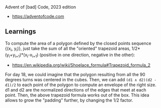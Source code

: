 Advent of [bad] Code, 2023 edition

- <https://adventofcode.com>

## Learnings

To compute the area of a polygon defined by the closed points sequence {(x<sub>i</sub>, y<sub>i</sub>)}, just take the sum of all the "oriented" trapezoid areas, 1/2\*(y<sub>i</sub>+y<sub>i+1</sub>)\*(x<sub>i</sub>-x<sub>i+1</sub>) (positive in one direction, negative in the other):
- <https://en.wikipedia.org/wiki/Shoelace_formula#Trapezoid_formula_2>

For day 18, we could imagine that the polygon resulting from all the 90 degrees
turns was centered in the cubes. Then, we can add `(d1 ∧ d2)(d2 - d1)/2` to
each point of the polygon to compute an envelope of the right size. d1 and d2
are the normalized directions of the edges that meet at each point. Then, the
above trapezoid formula works out of the box. This idea allows to grow the
"padding" further, by changing the 1/2 factor.

